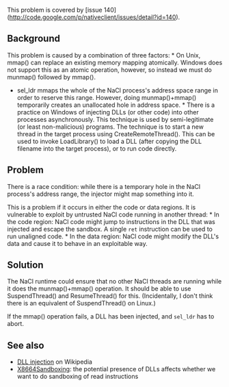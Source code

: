 This problem is covered by [issue 140]
(http://code.google.com/p/nativeclient/issues/detail?id=140).

## Background

This problem is caused by a combination of three factors: * On Unix, mmap() can
replace an existing memory mapping atomically. Windows does not support this as
an atomic operation, however, so instead we must do munmap() followed by mmap().
* sel\_ldr mmaps the whole of the NaCl process's address space range in order to
reserve this range. However, doing munmap()+mmap() temporarily creates an
unallocated hole in address space. * There is a practice on Windows of injecting
DLLs (or other code) into other processes asynchronously. This technique is used
by semi-legitimate (or least non-malicious) programs. The technique is to start
a new thread in the target process using CreateRemoteThread(). This can be used
to invoke LoadLibrary() to load a DLL (after copying the DLL filename into the
target process), or to run code directly.

## Problem

There is a race condition: while there is a temporary hole in the NaCl process's
address range, the injector might map something into it.

This is a problem if it occurs in either the code or data regions. It is
vulnerable to exploit by untrusted NaCl code running in another thread: * In the
code region: NaCl code might jump to instructions in the DLL that was injected
and escape the sandbox. A single `ret` instruction can be used to run unaligned
code. * In the data region: NaCl code might modify the DLL's data and cause it
to behave in an exploitable way.

## Solution

The NaCl runtime could ensure that no other NaCl threads are running while it
does the munmap()+mmap() operation. It should be able to use SuspendThread() and
ResumeThread() for this. (Incidentally, I don't think there is an equivalent of
SuspendThread() on Linux.)

If the mmap() operation fails, a DLL has been injected, and `sel_ldr` has to
abort.

## See also

*   [DLL injection](http://en.wikipedia.org/wiki/DLL_injection) on Wikipedia
*   [X8664Sandboxing](x8664_sandboxing.md): the potential presence of DLLs
    affects whether we want to do sandboxing of read instructions
